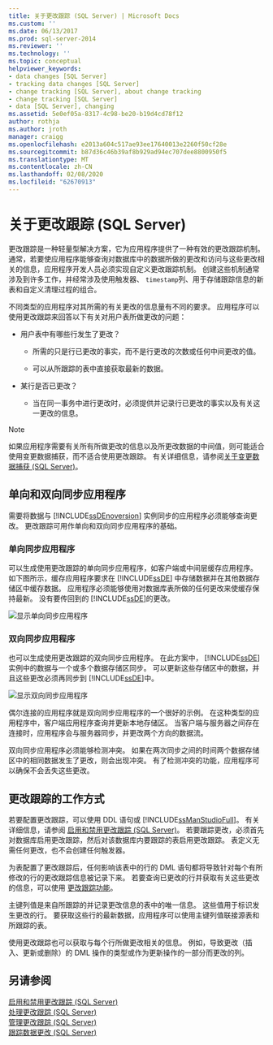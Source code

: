 ```yaml
---
title: 关于更改跟踪 (SQL Server) | Microsoft Docs
ms.custom: ''
ms.date: 06/13/2017
ms.prod: sql-server-2014
ms.reviewer: ''
ms.technology: ''
ms.topic: conceptual
helpviewer_keywords:
- data changes [SQL Server]
- tracking data changes [SQL Server]
- change tracking [SQL Server], about change tracking
- change tracking [SQL Server]
- data [SQL Server], changing
ms.assetid: 5e0ef05a-8317-4c98-be20-b19d4cd78f12
author: rothja
ms.author: jroth
manager: craigg
ms.openlocfilehash: e2013a604c517ae93ee17640013e2260f50cf28e
ms.sourcegitcommit: b87d36c46b39af8b929ad94ec707dee8800950f5
ms.translationtype: MT
ms.contentlocale: zh-CN
ms.lasthandoff: 02/08/2020
ms.locfileid: "62670913"
---
```

# <a name="about-change-tracking-sql-server"></a>关于更改跟踪 (SQL Server)
  更改跟踪是一种轻量型解决方案，它为应用程序提供了一种有效的更改跟踪机制。 通常，若要使应用程序能够查询对数据库中的数据所做的更改和访问与这些更改相关的信息，应用程序开发人员必须实现自定义更改跟踪机制。 创建这些机制通常涉及到许多工作，并经常涉及使用触发器、 `timestamp`列、用于存储跟踪信息的新表和自定义清理过程的组合。  
  
 不同类型的应用程序对其所需的有关更改的信息量有不同的要求。 应用程序可以使用更改跟踪来回答以下有关对用户表所做更改的问题：  
  
-   用户表中有哪些行发生了更改？  
  
    -   所需的只是行已更改的事实，而不是行更改的次数或任何中间更改的值。  
  
    -   可以从所跟踪的表中直接获取最新的数据。  
  
-   某行是否已更改？  
  
    -   当在同一事务中进行更改时，必须提供并记录行已更改的事实以及有关这一更改的信息。  
  
> [!NOTE]  
>  如果应用程序需要有关所有所做更改的信息以及所更改数据的中间值，则可能适合使用变更数据捕获，而不适合使用更改跟踪。 有关详细信息，请参阅[关于变更数据捕获 (SQL Server)](../track-changes/about-change-data-capture-sql-server.md)。  
  
## <a name="one-way-and-two-way-synchronization-applications"></a>单向和双向同步应用程序  
 需要将数据与 [!INCLUDE[ssDEnoversion](../../includes/ssdenoversion-md.md)] 实例同步的应用程序必须能够查询更改。 更改跟踪可用作单向和双向同步应用程序的基础。  
  
### <a name="one-way-synchronization-applications"></a>单向同步应用程序  
 可以生成使用更改跟踪的单向同步应用程序，如客户端或中间层缓存应用程序。 如下图所示，缓存应用程序要求在 [!INCLUDE[ssDE](../../includes/ssde-md.md)] 中存储数据并在其他数据存储区中缓存数据。 应用程序必须能够使用对数据库表所做的任何更改来使缓存保持最新。 没有要传回到的 [!INCLUDE[ssDE](../../includes/ssde-md.md)]的更改。  
  
 ![显示单向同步应用程序](../../database-engine/media/one-waysync.gif "显示单向同步应用程序")  
  
### <a name="two-way-synchronization-applications"></a>双向同步应用程序  
 也可以生成使用更改跟踪的双向同步应用程序。 在此方案中， [!INCLUDE[ssDE](../../includes/ssde-md.md)] 实例中的数据与一个或多个数据存储区同步。 可以更新这些存储区中的数据，并且这些更改必须再同步到 [!INCLUDE[ssDE](../../includes/ssde-md.md)]中。  
  
 ![显示双向同步应用程序](../../database-engine/media/two-waysync.gif "显示双向同步应用程序")  
  
 偶尔连接的应用程序就是双向同步应用程序的一个很好的示例。 在这种类型的应用程序中，客户端应用程序查询并更新本地存储区。 当客户端与服务器之间存在连接时，应用程序会与服务器同步，并更改两个方向的数据流。  
  
 双向同步应用程序必须能够检测冲突。 如果在两次同步之间的时间两个数据存储区中的相同数据发生了更改，则会出现冲突。 有了检测冲突的功能，应用程序可以确保不会丢失这些更改。  
  
## <a name="how-change-tracking-works"></a>更改跟踪的工作方式  
 若要配置更改跟踪，可以使用 DDL 语句或 [!INCLUDE[ssManStudioFull](../../includes/ssmanstudiofull-md.md)]。 有关详细信息，请参阅 [启用和禁用更改跟踪 (SQL Server)](../track-changes/enable-and-disable-change-tracking-sql-server.md)。 若要跟踪更改，必须首先对数据库启用更改跟踪，然后对该数据库内要跟踪的表启用更改跟踪。 表定义无需任何更改，也不会创建任何触发器。  
  
 为表配置了更改跟踪后，任何影响该表中的行的 DML 语句都将导致针对每个有所修改的行的更改跟踪信息被记录下来。 若要查询已更改的行并获取有关这些更改的信息，可以使用 [更改跟踪功能](/sql/relational-databases/system-functions/change-tracking-functions-transact-sql)。  
  
 主键列值是来自所跟踪的并记录更改信息的表中的唯一信息。 这些值用于标识发生更改的行。 要获取这些行的最新数据，应用程序可以使用主键列值联接源表和所跟踪的表。  
  
 使用更改跟踪也可以获取与每个行所做更改相关的信息。 例如，导致更改（插入、更新或删除）的 DML 操作的类型或作为更新操作的一部分而更改的列。  
  
## <a name="see-also"></a>另请参阅  
 [启用和禁用更改跟踪 (SQL Server)](../track-changes/enable-and-disable-change-tracking-sql-server.md)   
 [处理更改跟踪 (SQL Server)](../track-changes/work-with-change-tracking-sql-server.md)   
 [管理更改跟踪 (SQL Server)](../track-changes/manage-change-tracking-sql-server.md)   
 [跟踪数据更改 (SQL Server)](../track-changes/track-data-changes-sql-server.md)  
  
  
